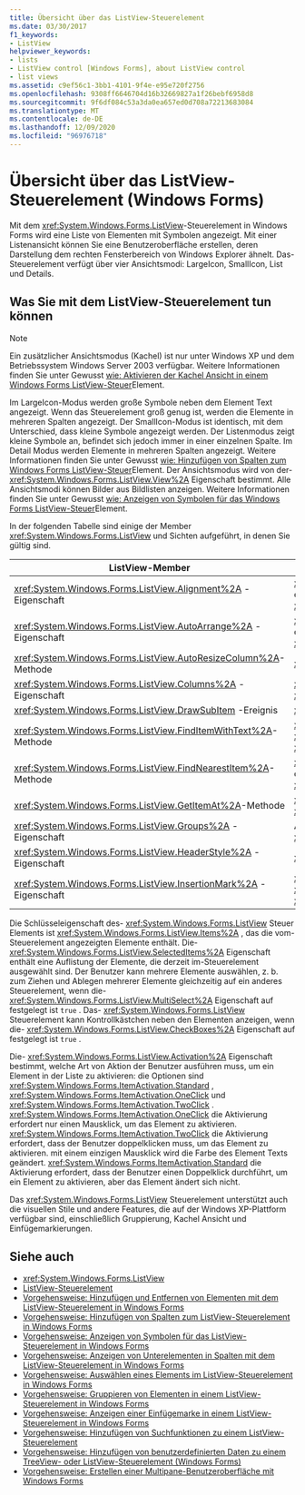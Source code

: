 ```yaml
---
title: Übersicht über das ListView-Steuerelement
ms.date: 03/30/2017
f1_keywords:
- ListView
helpviewer_keywords:
- lists
- ListView control [Windows Forms], about ListView control
- list views
ms.assetid: c9ef56c1-3bb1-4101-9f4e-e95e720f2756
ms.openlocfilehash: 9308ff6646704d16b32669827a1f26bebf6958d8
ms.sourcegitcommit: 9f6df084c53a3da0ea657ed0d708a72213683084
ms.translationtype: MT
ms.contentlocale: de-DE
ms.lasthandoff: 12/09/2020
ms.locfileid: "96976718"
---
```

# <a name="listview-control-overview-windows-forms"></a>Übersicht über das ListView-Steuerelement (Windows Forms)
Mit dem <xref:System.Windows.Forms.ListView>-Steuerelement in Windows Forms wird eine Liste von Elementen mit Symbolen angezeigt. Mit einer Listenansicht können Sie eine Benutzeroberfläche erstellen, deren Darstellung dem rechten Fensterbereich von Windows Explorer ähnelt. Das-Steuerelement verfügt über vier Ansichtsmodi: LargeIcon, SmallIcon, List und Details.  
  
## <a name="what-you-can-do-with-the-listview-control"></a>Was Sie mit dem ListView-Steuerelement tun können  
  
> [!NOTE]
> Ein zusätzlicher Ansichtsmodus (Kachel) ist nur unter Windows XP und dem Betriebssystem Windows Server 2003 verfügbar. Weitere Informationen finden Sie unter Gewusst [wie: Aktivieren der Kachel Ansicht in einem Windows Forms ListView-Steuer](how-to-enable-tile-view-in-a-windows-forms-listview-control.md)Element.  
  
 Im LargeIcon-Modus werden große Symbole neben dem Element Text angezeigt. Wenn das Steuerelement groß genug ist, werden die Elemente in mehreren Spalten angezeigt. Der SmallIcon-Modus ist identisch, mit dem Unterschied, dass kleine Symbole angezeigt werden. Der Listenmodus zeigt kleine Symbole an, befindet sich jedoch immer in einer einzelnen Spalte. Im Detail Modus werden Elemente in mehreren Spalten angezeigt. Weitere Informationen finden Sie unter Gewusst [wie: Hinzufügen von Spalten zum Windows Forms ListView-Steuer](how-to-add-columns-to-the-windows-forms-listview-control.md)Element. Der Ansichtsmodus wird von der- <xref:System.Windows.Forms.ListView.View%2A> Eigenschaft bestimmt. Alle Ansichtsmodi können Bilder aus Bildlisten anzeigen. Weitere Informationen finden Sie unter Gewusst [wie: Anzeigen von Symbolen für das Windows Forms ListView-Steuer](how-to-display-icons-for-the-windows-forms-listview-control.md)Element.  
  
 In der folgenden Tabelle sind einige der Member <xref:System.Windows.Forms.ListView> und Sichten aufgeführt, in denen Sie gültig sind.  
  
|ListView-Member|Ansicht|  
|---------------------|----------|  
|<xref:System.Windows.Forms.ListView.Alignment%2A> -Eigenschaft|<xref:System.Windows.Forms.View.SmallIcon> oder <xref:System.Windows.Forms.View.LargeIcon>|  
|<xref:System.Windows.Forms.ListView.AutoArrange%2A> -Eigenschaft|<xref:System.Windows.Forms.View.SmallIcon> oder <xref:System.Windows.Forms.View.LargeIcon>|  
|<xref:System.Windows.Forms.ListView.AutoResizeColumn%2A>-Methode|<xref:System.Windows.Forms.View.Details>|  
|<xref:System.Windows.Forms.ListView.Columns%2A> -Eigenschaft|<xref:System.Windows.Forms.View.Details> oder <xref:System.Windows.Forms.View.Tile>|  
|<xref:System.Windows.Forms.ListView.DrawSubItem> -Ereignis|<xref:System.Windows.Forms.View.Details>|  
|<xref:System.Windows.Forms.ListView.FindItemWithText%2A>-Methode|<xref:System.Windows.Forms.View.Details>, <xref:System.Windows.Forms.View.List>oder <xref:System.Windows.Forms.View.Tile>|  
|<xref:System.Windows.Forms.ListView.FindNearestItem%2A>-Methode|<xref:System.Windows.Forms.View.SmallIcon> oder <xref:System.Windows.Forms.View.LargeIcon>|  
|<xref:System.Windows.Forms.ListView.GetItemAt%2A>-Methode|<xref:System.Windows.Forms.View.Details> oder <xref:System.Windows.Forms.View.Tile>|  
|<xref:System.Windows.Forms.ListView.Groups%2A> -Eigenschaft|Alle Sichten außer <xref:System.Windows.Forms.View.List>|  
|<xref:System.Windows.Forms.ListView.HeaderStyle%2A> -Eigenschaft|<xref:System.Windows.Forms.View.Details>.|  
|<xref:System.Windows.Forms.ListView.InsertionMark%2A> -Eigenschaft|<xref:System.Windows.Forms.View.LargeIcon>, <xref:System.Windows.Forms.View.SmallIcon>oder <xref:System.Windows.Forms.View.Tile>|  
  
 Die Schlüsseleigenschaft des- <xref:System.Windows.Forms.ListView> Steuer Elements ist <xref:System.Windows.Forms.ListView.Items%2A> , das die vom-Steuerelement angezeigten Elemente enthält. Die- <xref:System.Windows.Forms.ListView.SelectedItems%2A> Eigenschaft enthält eine Auflistung der Elemente, die derzeit im-Steuerelement ausgewählt sind. Der Benutzer kann mehrere Elemente auswählen, z. b. zum Ziehen und Ablegen mehrerer Elemente gleichzeitig auf ein anderes Steuerelement, wenn die- <xref:System.Windows.Forms.ListView.MultiSelect%2A> Eigenschaft auf festgelegt ist `true` . Das- <xref:System.Windows.Forms.ListView> Steuerelement kann Kontrollkästchen neben den Elementen anzeigen, wenn die- <xref:System.Windows.Forms.ListView.CheckBoxes%2A> Eigenschaft auf festgelegt ist `true` .  
  
 Die- <xref:System.Windows.Forms.ListView.Activation%2A> Eigenschaft bestimmt, welche Art von Aktion der Benutzer ausführen muss, um ein Element in der Liste zu aktivieren: die Optionen sind <xref:System.Windows.Forms.ItemActivation.Standard> , <xref:System.Windows.Forms.ItemActivation.OneClick> und <xref:System.Windows.Forms.ItemActivation.TwoClick> . <xref:System.Windows.Forms.ItemActivation.OneClick> die Aktivierung erfordert nur einen Mausklick, um das Element zu aktivieren. <xref:System.Windows.Forms.ItemActivation.TwoClick> die Aktivierung erfordert, dass der Benutzer doppelklicken muss, um das Element zu aktivieren. mit einem einzigen Mausklick wird die Farbe des Element Texts geändert. <xref:System.Windows.Forms.ItemActivation.Standard> die Aktivierung erfordert, dass der Benutzer einen Doppelklick durchführt, um ein Element zu aktivieren, aber das Element ändert sich nicht.  
  
 Das <xref:System.Windows.Forms.ListView> Steuerelement unterstützt auch die visuellen Stile und andere Features, die auf der Windows XP-Plattform verfügbar sind, einschließlich Gruppierung, Kachel Ansicht und Einfügemarkierungen.  
  
## <a name="see-also"></a>Siehe auch

- <xref:System.Windows.Forms.ListView>
- [ListView-Steuerelement](listview-control-windows-forms.md)
- [Vorgehensweise: Hinzufügen und Entfernen von Elementen mit dem ListView-Steuerelement in Windows Forms](how-to-add-and-remove-items-with-the-windows-forms-listview-control.md)
- [Vorgehensweise: Hinzufügen von Spalten zum ListView-Steuerelement in Windows Forms](how-to-add-columns-to-the-windows-forms-listview-control.md)
- [Vorgehensweise: Anzeigen von Symbolen für das ListView-Steuerelement in Windows Forms](how-to-display-icons-for-the-windows-forms-listview-control.md)
- [Vorgehensweise: Anzeigen von Unterelementen in Spalten mit dem ListView-Steuerelement in Windows Forms](how-to-display-subitems-in-columns-with-the-windows-forms-listview-control.md)
- [Vorgehensweise: Auswählen eines Elements im ListView-Steuerelement in Windows Forms](how-to-select-an-item-in-the-windows-forms-listview-control.md)
- [Vorgehensweise: Gruppieren von Elementen in einem ListView-Steuerelement in Windows Forms](how-to-group-items-in-a-windows-forms-listview-control.md)
- [Vorgehensweise: Anzeigen einer Einfügemarke in einem ListView-Steuerelement in Windows Forms](how-to-display-an-insertion-mark-in-a-windows-forms-listview-control.md)
- [Vorgehensweise: Hinzufügen von Suchfunktionen zu einem ListView-Steuerelement](how-to-add-search-capabilities-to-a-listview-control.md)
- [Vorgehensweise: Hinzufügen von benutzerdefinierten Daten zu einem TreeView- oder ListView-Steuerelement (Windows Forms)](add-custom-information-to-a-treeview-or-listview-control-wf.md)
- [Vorgehensweise: Erstellen einer Multipane-Benutzeroberfläche mit Windows Forms](how-to-create-a-multipane-user-interface-with-windows-forms.md)
